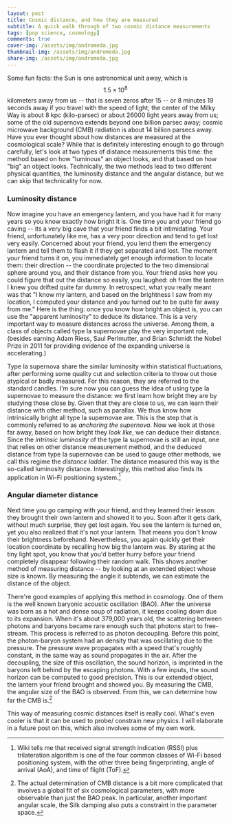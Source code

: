 ```yaml
---
layout: post
title: Cosmic distance, and how they are measured
subtitle: A quick walk through of two cosmic distance measurements
tags: [pop science, cosmology]
comments: true
cover-img: /assets/img/andromeda.jpg
thumbnail-img: /assets/img/andromeda.jpg
share-img: /assets/img/andromeda.jpg
---
```

Some fun facts: the Sun is one astronomical unit away, which is $$1.5\times 10^8$$ kilometers away from us -- that is seven zeros after 15 -- or 8 minutes 19 seconds away if you travel with the speed of light; the center of the Milky Way is about 8 kpc (kilo-parsec) or about 26000 light years away from us; some of the old supernova extends beyond one billion parsec away; cosmic microwave background (CMB) radiation is about 14 billion parsecs away. Have you ever thought about how distances are measured at the cosmological scale? While that is definitely interesting enough to go through carefully, let's look at two types of distance measurements this time: the method based on how "luminous" an object looks, and that based on how "big" an object looks. Technically, the two methods lead to two different physical quantities, the luminosity distance and the angular distance, but we can skip that technicality for now. 

### Luminosity distance
Now imagine you have an emergency lantern, and you have had it for many years so you know exactly how bright it is. One time you and your friend go caving -- its a very big cave that your friend finds a bit intimidating. Your friend, unfortunately like me, has a very poor direction and tend to get lost very easily. Concerned about your friend, you lend them the emergency lantern and tell them to flash it if they get separated and lost. The moment your friend turns it on, you immediately get enough information to locate them: their direction -- the coordinate projected to the two dimensional sphere around you, and their distance from you. Your friend asks how you could figure that out the distance so easily, you laughed: oh from the lantern I knew you drifted quite far dummy. In retrospect, what you really meant was that "I know my lantern, and based on the brightness I saw from my location, I computed your distance and you turned out to be quite far away from me." Here is the thing: once you know how bright an object is, you can use the "apparent luminosity" to deduce its distance. This is a very important way to measure distances across the universe. Among them, a class of objects called type Ia supernovae play the very important role, (besides earning Adam Riess, Saul Perlmutter, and Brian Schmidt the Nobel Prize in 2011 for providing evidence of the expanding universe is accelerating.)

 Type Ia supernova share the similar luminosity within statistical fluctuations, after performing some quality cut and selection criteria to throw out those atypical or badly measured. For this reason, they are referred to the standard candles. I'm sure now you can guess the idea of using type Ia supernovae to measure the distance: we first learn how bright they are by studying those close by. Given that they are close to us, we can learn their distance with other method, such as parallax. We thus know how intrinsically bright all type Ia supernovae are. This is the step that is commonly referred to as _anchoring the supernova_. Now we look at those far away, based on how bright they _look like_, we can deduce their distance. Since the _intrinsic luminosity_ of the type Ia supernovae is still an input, one that relies on other distance measurement method, and the deduced distance from type Ia supernovae can be used to gauge other methods, we call this regime the _distance ladder_. The distance measured this way is the so-called luminosity distance. Interestingly, this method also finds its application in Wi-Fi positioning system.[^1]

### Angular diameter distance
Next time you go camping with your friend, and they learned their lesson: they brought their own lantern and showed it to you. Soon after it gets dark, without much surprise, they get lost again. You see the lantern is turned on, yet you also realized that it's not your lantern. That means you don't know their brightness beforehand. Nevertheless, you again quickly get their location coordinate by recalling how big the lantern was. By staring at the tiny light spot, you know that you'd better hurry before your friend completely disappear following their random walk. This shows another method of measuring distance -- by looking at an extended object whose size is known. By measuring the angle it subtends, we can estimate the distance of the object. 

There're good examples of applying this method in cosmology. One of them is the well known baryonic acoustic oscillation (BAO). After the universe was born as a hot and dense soup of radiation, it keeps cooling down due to its expansion. When it's about 379,000 years old, the scattering between photons and baryons became rare enough such that photons start to free-stream. This process is referred to as photon decoupling. Before this point, the photon-baryon system had an density that was oscillating due to the pressure. The pressure wave propagates with a speed that's roughly constant, in the same way as sound propagates in the air. After the decoupling, the size of this oscillation, the sound horizon, is imprinted in the baryons left behind by the escaping photons. With a few inputs, the sound horizon can be computed to good precision. This is our extended object, the lantern your friend brought and showed you. By measuring the CMB, the angular size of the BAO is observed. From this, we can determine how far the CMB is.[^2]

This way of measuring cosmic distances itself is really cool. What's even cooler is that it can be used to probe/ constrain new physics. I will elaborate in a future post on this, which also involves some of my own work.  


[^1]: Wiki tells me that received signal strength indication (RSSI) plus trilateration algorithm is one of the four common classes of Wi-Fi based positioning system, with the other three being fingerprinting, angle of arrival (AoA), and time of flight (ToF).

[^2]: The actual determination of CMB distance is a bit more complicated that involves a global fit of six cosmological parameters, with more observable than just the BAO peak. In particular, another important angular scale, the Silk damping also puts a constraint in the parameter space. 